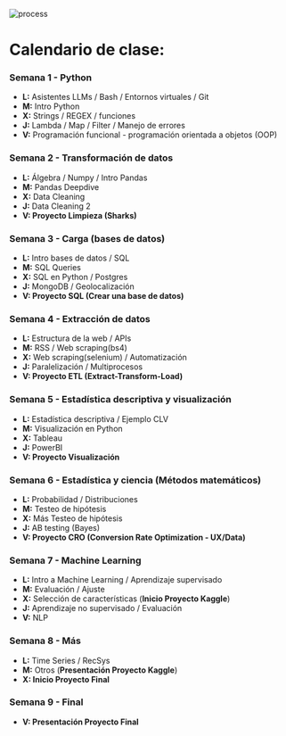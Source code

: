 ![process](https://github.com/Ironhack-Data-Madrid-Abril-2023/apuntes_clase/blob/main/images/process.jpg)

# Calendario de clase:



### Semana 1 - Python

+ **L:** Asistentes LLMs / Bash / Entornos virtuales / Git
+ **M:** Intro Python
+ **X:** Strings / REGEX / funciones
+ **J:** Lambda / Map / Filter / Manejo de errores
+ **V:** Programación funcional - programación orientada a objetos (OOP)



### Semana 2 - Transformación de datos

+ **L:** Álgebra / Numpy / Intro Pandas
+ **M:** Pandas Deepdive
+ **X:** Data Cleaning  
+ **J:** Data Cleaning 2
+ **V: Proyecto Limpieza (Sharks)**



### Semana 3 - Carga (bases de datos)

+ **L:** Intro bases de datos / SQL 
+ **M:** SQL Queries
+ **X:** SQL en Python / Postgres 
+ **J:** MongoDB / Geolocalización
+ **V: Proyecto SQL (Crear una base de datos)**


### Semana 4 - Extracción de datos

+ **L:** Estructura de la web / APIs
+ **M:** RSS / Web scraping(bs4)
+ **X:** Web scraping(selenium) / Automatización  
+ **J:** Paralelización / Multiprocesos
+ **V: Proyecto ETL (Extract-Transform-Load)**



### Semana 5 - Estadística descriptiva y visualización

+ **L:** Estadística descriptiva / Ejemplo CLV  
+ **M:** Visualización en Python 
+ **X:** Tableau
+ **J:** PowerBI
+ **V: Proyecto Visualización**



### Semana 6 - Estadística y ciencia (Métodos matemáticos)

+ **L:** Probabilidad / Distribuciones
+ **M:** Testeo de hipótesis 
+ **X:** Más Testeo de hipótesis
+ **J:** AB testing (Bayes)
+ **V: Proyecto CRO (Conversion Rate Optimization - UX/Data)**



### Semana 7 - Machine Learning

+ **L:** Intro a Machine Learning / Aprendizaje supervisado  
+ **M:** Evaluación / Ajuste 
+ **X:** Selección de características (**Inicio Proyecto Kaggle**)
+ **J:** Aprendizaje no supervisado / Evaluación
+ **V:** NLP 



### Semana 8 - Más

+ **L:** Time Series / RecSys
+ **M:** Otros (**Presentación Proyecto Kaggle**)
+ **X: Inicio Proyecto Final**

### Semana 9 - Final

+ **V: Presentación Proyecto Final**
